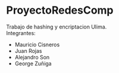 

# ProyectoRedesComp


Trabajo de hashing y encriptacion Ulima.  
Integrantes:  
  
* Mauricio Cisneros  
* Juan Rojas  
* Alejandro Son  
* George Zuñiga   
